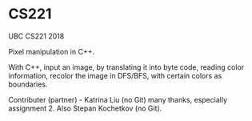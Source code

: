 # CS221
UBC CS221 2018

Pixel manipulation in C++.

With C++, input an image, by translating it into byte code, reading color information, recolor the image in DFS/BFS, with certain colors as boundaries.

Contributer (partner) - Katrina Liu (no Git) many thanks, especially assignment 2. Also Stepan Kochetkov (no Git).
